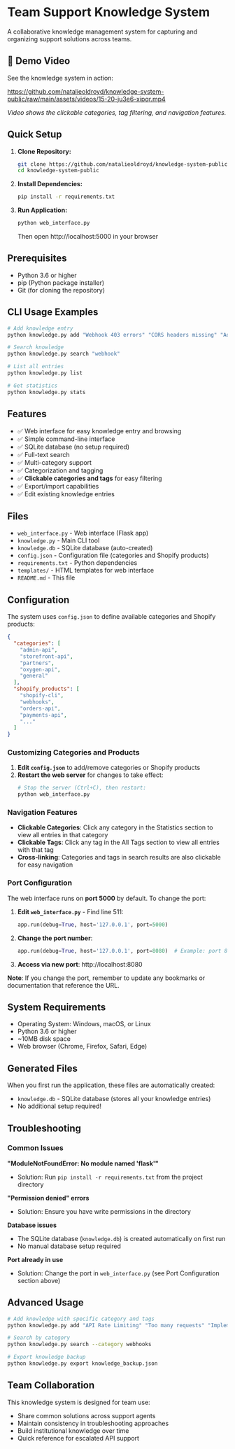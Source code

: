# Team Support Knowledge System

A collaborative knowledge management system for capturing and organizing support solutions across teams.

## 🎥 Demo Video

See the knowledge system in action:

https://github.com/natalieoldroyd/knowledge-system-public/raw/main/assets/videos/15-20-ju3e6-xipqr.mp4

*Video shows the clickable categories, tag filtering, and navigation features.*

## Quick Setup

1. **Clone Repository:**
   ```bash
   git clone https://github.com/natalieoldroyd/knowledge-system-public.git
   cd knowledge-system-public
   ```

2. **Install Dependencies:**
   ```bash
   pip install -r requirements.txt
   ```

3. **Run Application:**
   ```bash
   python web_interface.py
   ```
   Then open http://localhost:5000 in your browser

## Prerequisites

- Python 3.6 or higher
- pip (Python package installer)
- Git (for cloning the repository)

## CLI Usage Examples

```bash
# Add knowledge entry
python knowledge.py add "Webhook 403 errors" "CORS headers missing" "Add Access-Control-Allow-Origin header"

# Search knowledge
python knowledge.py search "webhook"

# List all entries
python knowledge.py list

# Get statistics
python knowledge.py stats
```

## Features

- ✅ Web interface for easy knowledge entry and browsing
- ✅ Simple command-line interface
- ✅ SQLite database (no setup required)
- ✅ Full-text search
- ✅ Multi-category support
- ✅ Categorization and tagging
- ✅ **Clickable categories and tags** for easy filtering
- ✅ Export/import capabilities
- ✅ Edit existing knowledge entries

## Files

- `web_interface.py` - Web interface (Flask app)
- `knowledge.py` - Main CLI tool
- `knowledge.db` - SQLite database (auto-created)
- `config.json` - Configuration file (categories and Shopify products)
- `requirements.txt` - Python dependencies
- `templates/` - HTML templates for web interface
- `README.md` - This file

## Configuration

The system uses `config.json` to define available categories and Shopify products:

```json
{
  "categories": [
    "admin-api",
    "storefront-api", 
    "partners",
    "oxygen-api",
    "general"
  ],
  "shopify_products": [
    "shopify-cli",
    "webhooks",
    "orders-api",
    "payments-api",
    "..."
  ]
}
```

### Customizing Categories and Products

1. **Edit `config.json`** to add/remove categories or Shopify products
2. **Restart the web server** for changes to take effect:
   ```bash
   # Stop the server (Ctrl+C), then restart:
   python web_interface.py
   ```

### Navigation Features

- **Clickable Categories**: Click any category in the Statistics section to view all entries in that category
- **Clickable Tags**: Click any tag in the All Tags section to view all entries with that tag  
- **Cross-linking**: Categories and tags in search results are also clickable for easy navigation

### Port Configuration

The web interface runs on **port 5000** by default. To change the port:

1. **Edit `web_interface.py`** - Find line 511:
   ```python
   app.run(debug=True, host='127.0.0.1', port=5000)
   ```

2. **Change the port number**:
   ```python
   app.run(debug=True, host='127.0.0.1', port=8080)  # Example: port 8080
   ```

3. **Access via new port**: http://localhost:8080

**Note**: If you change the port, remember to update any bookmarks or documentation that reference the URL.

## System Requirements

- Operating System: Windows, macOS, or Linux
- Python 3.6 or higher
- ~10MB disk space
- Web browser (Chrome, Firefox, Safari, Edge)

## Generated Files

When you first run the application, these files are automatically created:
- `knowledge.db` - SQLite database (stores all your knowledge entries)
- No additional setup required!

## Troubleshooting

### Common Issues

**"ModuleNotFoundError: No module named 'flask'"**
- Solution: Run `pip install -r requirements.txt` from the project directory

**"Permission denied" errors**
- Solution: Ensure you have write permissions in the directory

**Database issues**
- The SQLite database (`knowledge.db`) is created automatically on first run
- No manual database setup required

**Port already in use**
- Solution: Change the port in `web_interface.py` (see Port Configuration section above)

## Advanced Usage

```bash
# Add knowledge with specific category and tags
python knowledge.py add "API Rate Limiting" "Too many requests" "Implement exponential backoff" --category admin-api --tags "api,rate-limit,429"

# Search by category
python knowledge.py search --category webhooks

# Export knowledge backup
python knowledge.py export knowledge_backup.json
```

## Team Collaboration

This knowledge system is designed for team use:
- Share common solutions across support agents
- Maintain consistency in troubleshooting approaches  
- Build institutional knowledge over time
- Quick reference for escalated API support


